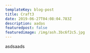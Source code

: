 ```yaml
---
templateKey: blog-post
title: Craft3
date: 2019-06-27T04:08:04.783Z
description: aadas
featuredpost: false
featuredimage: /img/ash.3bc6f2c5.jpg
---
```

asdsaads
